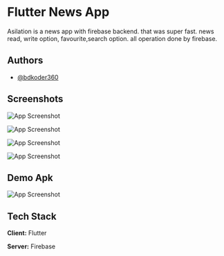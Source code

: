 
# Flutter News App

Asilation is a news app with firebase backend. 
that was super fast. news read, write option, favourite,search option. 
all operation done by firebase.


## Authors

- [@bdkoder360](https://www.github.com/bdkoder360)


## Screenshots

![App Screenshot](https://kodular-community.s3.dualstack.eu-west-1.amazonaws.com/optimized/3X/5/c/5c85e4e4403103a2ec27378f9e266bc0890a704e_2_225x500.jpeg)


![App Screenshot](https://kodular-community.s3.dualstack.eu-west-1.amazonaws.com/optimized/3X/2/9/29588bdccd5cb7d1b51fe963958ca1d3633d752a_2_225x500.jpeg)


![App Screenshot](https://kodular-community.s3.dualstack.eu-west-1.amazonaws.com/optimized/3X/8/f/8fa655fca118cc945ad4b99657f6452b0074ef0c_2_225x500.jpeg)


![App Screenshot](https://kodular-community.s3.dualstack.eu-west-1.amazonaws.com/optimized/3X/b/0/b06e2759ad5f7dc36fbaf9c5fef779f21817cec8_2_225x500.jpeg)



## Demo Apk
![App Screenshot](https://drive.google.com/file/d/1Tt3yBm4etuZGqMd3aCyf_YVhBSxRfkgD/view?usp=sharing)



## Tech Stack

**Client:** Flutter

**Server:** Firebase

